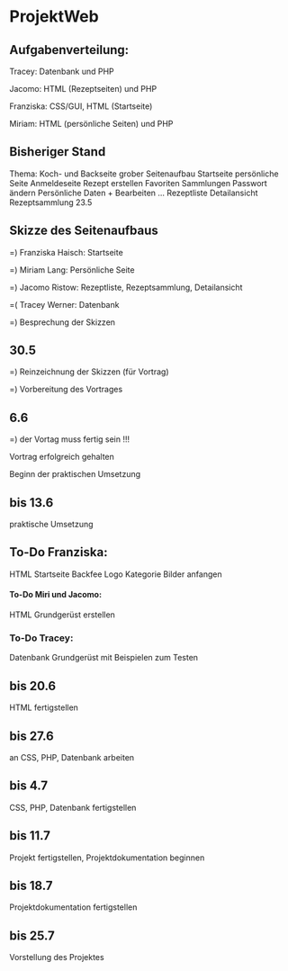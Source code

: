 # ProjektWeb

## Aufgabenverteilung:

Tracey: Datenbank und PHP

Jacomo: HTML (Rezeptseiten) und PHP

Franziska: CSS/GUI, HTML (Startseite)

Miriam: HTML (persönliche Seiten) und PHP 

## Bisheriger Stand

Thema: Koch- und Backseite
grober Seitenaufbau
Startseite
persönliche Seite
Anmeldeseite
Rezept erstellen
Favoriten
Sammlungen
Passwort ändern
Persönliche Daten + Bearbeiten 
...
Rezeptliste
Detailansicht
Rezeptsammlung
23.5

## Skizze des Seitenaufbaus 

  =)  Franziska Haisch: Startseite

  =)  Miriam Lang: Persönliche Seite

  =)  Jacomo Ristow: Rezeptliste, Rezeptsammlung, Detailansicht

  =(  Tracey Werner: Datenbank

=) Besprechung der Skizzen

## 30.5

=) Reinzeichnung der Skizzen (für Vortrag)

=) Vorbereitung des Vortrages

## 6.6

=) der Vortag muss fertig sein !!!

Vortrag erfolgreich gehalten

Beginn der praktischen Umsetzung

## bis 13.6

praktische Umsetzung

To-Do Franziska:
----------------
HTML Startseite
Backfee Logo
Kategorie Bilder anfangen
#### To-Do Miri und Jacomo:
HTML Grundgerüst erstellen
### To-Do Tracey:
Datenbank Grundgerüst mit Beispielen zum Testen

## bis 20.6

HTML fertigstellen

## bis 27.6

an CSS, PHP, Datenbank arbeiten

## bis 4.7

CSS, PHP, Datenbank fertigstellen

## bis 11.7

Projekt fertigstellen, Projektdokumentation beginnen

## bis 18.7

Projektdokumentation fertigstellen

## bis 25.7

Vorstellung des Projektes
